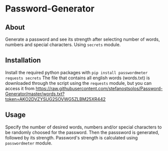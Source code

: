 # Password-Generator
## About
Generate a password and see its strength after selecting number of words, numbers and special characters. Using ```secrets``` module.
## Installation
Install the required python packages with ```pip install passwordmeter requests secrets``` 
The file that contains all english words (words.txt) is downloaded through the script using the ```requests``` module, but you can access it from https://raw.githubusercontent.com/stefanostsolos/Password-Generator/master/words.txt?token=AKO2DVZYSUG2SOVWG5ZLBM25XR442
## Usage
Specify the number of desired words, numbers and/or special characters to be randomly choosed for the password. Then the passsword is generated, followed by its strength. Password's strength is calculated using ```passwordmeter``` module.
